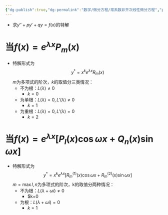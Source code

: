 ```yaml
---
{"dg-publish":true,"dg-permalink":"数学/微分方程/常系数非齐次线性微分方程","permalink":"/数学/微分方程/常系数非齐次线性微分方程/","dgHomeLink":true,"dgPassFrontmatter":false}
---
```



- 求$y''+py'+qy=f(x)$的特解

# 当$f(x)=e^{\lambda x}P_{m}(x)$
- 特解形式为$$y^*=x^{k}e^{\lambda x}R_{m}(x)$$$m$为多项式的阶次，$k$的取值分三类情况：
	- 不为根：$L(\lambda)\neq0$
		- $k=0$
	- 为单根：$L(\lambda)=0,L'(\lambda)\neq 0$
		- $k=1$
	- 为重根：$L(\lambda)=0,L'(\lambda)=0$
		- $k=2$

# 当$f(x)=e^{\lambda x}[P_{l}(x)\cos\omega x+Q_{n}(x)\sin\omega x]$
- 特解形式为$$y^*=x^{k}e^{\lambda x}[R_{m}^{(1)}(x)\cos\omega x+R_{m}^{(2)}(x)\sin\omega x]$$$m=\max{l,n}$为多项式的阶次，k的取值分两种情况：
	- 不为根：$L(\lambda+\omega i)\neq 0$
		- $k=0
	- 为根：$L(\lambda+\omega i)= 0$
		- $k=1$